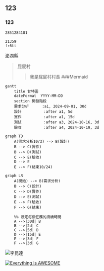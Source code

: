 ## 123
### 123

`` 2851284181
``
```
21359
fr6tt
```
澎湖縣
>屁屁村
>>我是屁屁村村長
###Mermaid
```mermaid
gantt
    title 甘特圖
    dateFormat  YYYY-MM-DD
    section 開發階段
    需求分析      :a1, 2024-09-01, 30d
    設計          :after a1, 5d
    實作          :after a1, 15d
    測試          :after a3, 2024-10-16, 3d  
    驗收          :after a4, 2024-10-19, 3d  

```
```mermaid
graph TD
    A(需求分析10/3) --> B(設計)
    B --> C(實作)
    B --> D(測試)
    C --> E(驗收)
    D --> E
    E --> F(結束10/24)
```
```mermaid
graph LR
    A(開始) --> B(需求分析)
    B --> C(設計)
    C --> D(實作)
    D --> E(測試)
    E --> F(驗收)
    F --> G(結束)

    %% 設定每個任務的持續時間
    A -->|30d| B
    B -->|2d| C
    C -->|5d| D
    D -->|15d| E
    E -->|3d| F
    F -->|3d| G
```

![李昆達](https://github.com/user-attachments/assets/12729961-c415-49d4-a653-687a7ce322fa)

[![Everything Is AWESOME](https://img.youtube.com/vi/StTqXEQ2l-Y/0.jpg)](https://www.youtube.com/watch?v=StTqXEQ2l-Y "Everything Is AWESOME")
